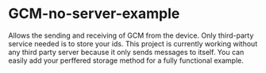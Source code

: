 GCM-no-server-example
=====================

Allows the sending and receiving of GCM from the device. Only third-party service needed is to store your ids. This project is currently working without any third party server because it only sends messages to itself. You can easily add your perffered storage method for a fully functional example.
